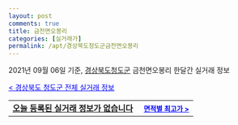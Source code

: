 ```yaml
---
layout: post
comments: true
title: 금천면오봉리
categories: [실거래가]
permalink: /apt/경상북도청도군금천면오봉리
---
```


2021년 09월 06일 기준, <a href="/apt/경상북도청도군">경상북도청도군</a> 금천면오봉리 한달간 실거래 정보

<a style="color: blue;" href="/apt/경상북도청도군">< 경상북도 청도군 전체 실거래 정보</a>
<!---- start ---->
<table>
  <tr>
    <td colspan="4" style="font-weight: bold;"><a href="/apt/경상북도청도군금천면오봉리{name_without_space}">오늘 등록된 실거래 정보가 없습니다</a> &nbsp;&nbsp;&nbsp; <a style="color: blue; font-size: smaller;" href="/apt/경상북도청도군금천면오봉리{name_without_space}">면적별 최고가 ></a></td>
  </tr>
    
</table>
<!---- end ---->
    